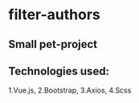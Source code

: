 # filter-authors

## Small pet-project

## Technologies used: 

1.Vue.js,
2.Bootstrap,
3.Axios,
4.Scss
